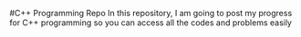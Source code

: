 #C++ Programming Repo
In this repository, I am going to post my progress for C++ programming so you can access all the codes and problems easily
